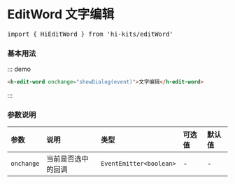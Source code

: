 # EditWord 文字编辑

<pre class="language-ts">
import { HiEditWord } from 'hi-kits/editWord'
</pre>

### 基本用法

::: demo
```html
<h-edit-word onchange="showDialog(event)">文字编辑</h-edit-word>

```
:::

### 参数说明

|参数|说明|类型|可选值|默认值
|:--|:--|:--|:-----|:---
| `onchange`| 当前是否选中的回调	 |  `EventEmitter<boolean>` | - | -
